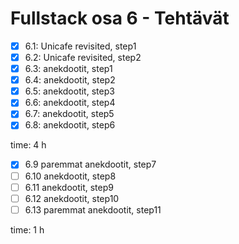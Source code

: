 # Fullstack osa 6 - Tehtävät

- [x] 6.1: Unicafe revisited, step1
- [x] 6.2: Unicafe revisited, step2
- [x] 6.3: anekdootit, step1
- [x] 6.4: anekdootit, step2
- [x] 6.5: anekdootit, step3
- [x] 6.6: anekdootit, step4
- [x] 6.7: anekdootit, step5
- [x] 6.8: anekdootit, step6

time: 4 h

- [x] 6.9 paremmat anekdootit, step7
- [ ] 6.10 anekdootit, step8
- [ ] 6.11 anekdootit, step9
- [ ] 6.12 anekdootit, step10
- [ ] 6.13 paremmat anekdootit, step11

time: 1 h